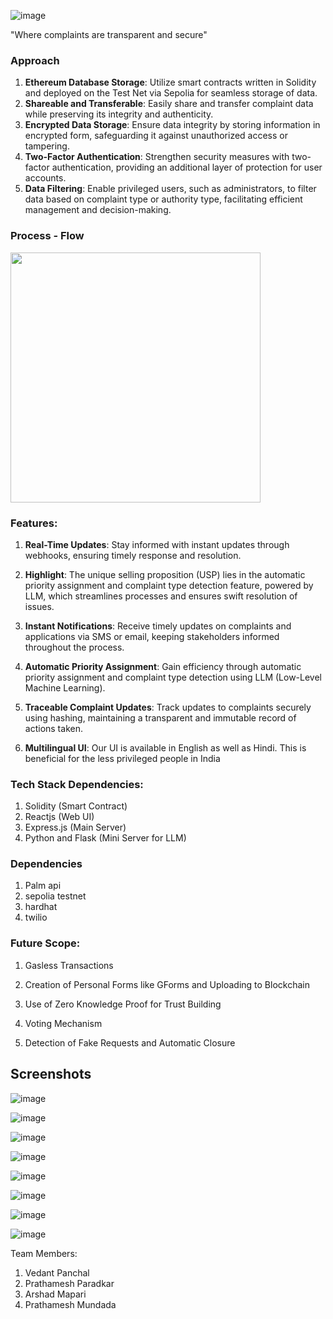 ![image](https://github.com/user-attachments/assets/77b37604-5d7f-48a2-ad20-083ea88611fa)

"Where complaints are transparent and secure"

### Approach
1. **Ethereum Database Storage**: Utilize smart contracts written in Solidity and deployed on the Test Net via Sepolia for seamless storage of data.
2. **Shareable and Transferable**: Easily share and transfer complaint data while preserving its integrity and authenticity.
3. **Encrypted Data Storage**: Ensure data integrity by storing information in encrypted form, safeguarding it against unauthorized access or tampering.
4. **Two-Factor Authentication**: Strengthen security measures with two-factor authentication, providing an additional layer of protection for user accounts.
5. **Data Filtering**: Enable privileged users, such as administrators, to filter data based on complaint type or authority type, facilitating efficient management and decision-making.

### Process - Flow
<img src="https://github-production-user-asset-6210df.s3.amazonaws.com/97680850/351508176-99322534-22c2-4753-bd39-501ee30ec076.png?X-Amz-Algorithm=AWS4-HMAC-SHA256&X-Amz-Credential=AKIAVCODYLSA53PQK4ZA%2F20240723%2Fus-east-1%2Fs3%2Faws4_request&X-Amz-Date=20240723T221951Z&X-Amz-Expires=300&X-Amz-Signature=c9960be9c57713da6c9d9b02a4ea64079517ed9b6ece02a544e2b7f5fbfa65d7&X-Amz-SignedHeaders=host&actor_id=97680850&key_id=0&repo_id=832865463" width="400" height="400">

### Features:
1. **Real-Time Updates**: Stay informed with instant updates through webhooks, ensuring timely response and resolution.

2. **Highlight**: The unique selling proposition (USP) lies in the automatic priority assignment and complaint type detection feature, powered by LLM, which streamlines processes and ensures swift resolution of issues.

3. **Instant Notifications**: Receive timely updates on complaints and applications via SMS or email, keeping stakeholders informed throughout the process.

4. **Automatic Priority Assignment**: Gain efficiency through automatic priority assignment and complaint type detection using LLM (Low-Level Machine Learning).

5. **Traceable Complaint Updates**: Track updates to complaints securely using hashing, maintaining a transparent and immutable record of actions taken.

6. **Multilingual UI**: Our UI is available in English as well as Hindi. This is beneficial for the less privileged people in India 

### Tech Stack Dependencies:
1. Solidity (Smart Contract)
2. Reactjs (Web UI)
3. Express.js (Main Server)
4. Python and Flask (Mini Server for LLM)

### Dependencies
1. Palm api
2. sepolia testnet
3. hardhat
4. twilio

### Future Scope:
1. Gasless Transactions

2. Creation of Personal Forms like GForms and Uploading to Blockchain

3. Use of Zero Knowledge Proof for Trust Building

4. Voting Mechanism

5. Detection of Fake Requests and Automatic Closure


## Screenshots

![image](https://github.com/user-attachments/assets/e4db2044-1843-425d-88ab-046ac0898022)

![image](https://github.com/user-attachments/assets/8f40790b-ec4f-4d27-8d57-b8a0a42690a8)

![image](https://github.com/user-attachments/assets/41edc43f-0a40-4c6c-bd57-341c20f7b7bb)

![image](https://github.com/user-attachments/assets/038b2152-e6d2-4017-932c-a5bebaa76cd4)

![image](https://github.com/user-attachments/assets/eada7fc6-2987-4d41-94cd-8eb4e4019cac)

![image](https://github.com/user-attachments/assets/6eaf12f2-7fb9-4b7b-b321-aca865875197)

![image](https://github.com/user-attachments/assets/e63c0af9-efab-4b2f-beba-1f3510477d75)

![image](https://github.com/user-attachments/assets/fb8374fd-ccde-4dcc-95c7-db11792b452f)


Team Members:
1. Vedant Panchal
2. Prathamesh Paradkar
3. Arshad Mapari
4. Prathamesh Mundada
